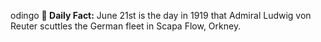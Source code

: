 odingo
**<b>📌 Daily Fact:</b>** June 21st is the day in 1919 that Admiral Ludwig von Reuter scuttles the German fleet in Scapa Flow, Orkney.
